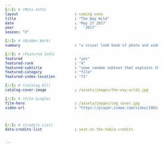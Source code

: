 ```yaml
---
[//]: # (Meta Info)
layout 							: coming-soon
title 							: "The Way Wild"
date 							: 'May 27 2017'
year 							:	'2017'
season: "3"

[//]: # (Hidden Work)
summary                         : "a visual look book of photo and video for client"

[//]: # (Featured Info)
featured 						: "yes"
featured-rank 					: "4"
featured-subtitle				: "some random subtext that explains this two word title"
featured-category				: "film"
featured-index-location			: "f1"

[//]: # (Catalog All)
catalog-cover-image				: /assets/images/the-way-wild1.jpg

[//]: # (Film Single)
film-hero						: /assets/images/cog_cover.jpg
video-url						: "https://player.vimeo.com/video/198145423?api=1"



[//]: # (Credits List)
data-credits-list 				: seat-at-the-table-credits


---
```

